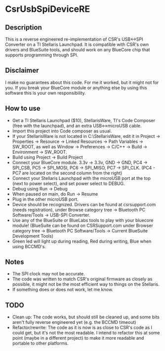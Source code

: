 CsrUsbSpiDeviceRE
===
Description
---
This is a reverse engineered re-implementation of CSR's USB<->SPI Converter on a TI Stellaris Launchpad. It is compatible with CSR's own drivers and BlueSuite tools, and should work on any BlueCore chip that supports programming through SPI.

Disclaimer
---
I make no guarantees about this code. For me it worked, but it might not for you. If you break your BlueCore module or anything else by using this software this is your own responsibility.

How to use
---
* Get a TI Stellaris Launchpad ($10), StellarisWare, TI's Code Composer (free with the launchpad), and an extra USB<->microUSB cable.
* Import this project into Code composer as usual.
* If your StellarisWare is not located in C:\StellarisWare, edit it in Project -> Properties -> Resource -> Linked Resources -> Path Variables -> SW_ROOT, as well as Window -> Preferences -> C/C++ -> Build -> Environment -> SW_ROOT.
* Build using Project -> Build Project
* Connect your BlueCore module. 3.3v -> 3.3v, GND -> GND, PC4 -> SPI_CSB, PC5 -> SPI_MOSI, PC6 -> SPI_MISO, PC7 -> SPI_CLK. (PC4 - PC7 are located on the second column from the right)
* Connect your Stellaris Launchpad with the microUSB port at the top (next to power select), and set power select to DEBUG.
* Debug using Run -> Debug
* When paused on main, do Run -> Resume
* Plug in the other microUSB port.
* Device should be recognized. Drivers can be found at csrsupport.com (needs registration), under Browse category tree -> Bluetooth PC Software/Tools -> USB-SPI Converter.
* Use any of the BlueSuite or BlueLabs tools to play with your bluecore module! (BlueSuite can be found on CSRSupport.com under Browser category tree -> Bluetooth PC Software/Tools -> Current BlueSuite Development Tools)
* Green led will light up during reading, Red during writing, Blue when using BCCMD's.

Notes
---
* The SPI clock may not be accurate.
* The code was written to match CSR's original firmware as closely as possible, it might not be the most efficient way to things on the Stellaris.
* If something does or does not work, let me know.

TODO
---
* Clean up: The code works, but should still be cleaned up, and some bits aren't fully reverse engineered yet (e.g. the BCCMD timeout)
* Refactor/rewrite: The code as it is now is as close to CSR's code as I could get, but it's not the most readable. I intend to refactor this at some point (maybe in a different project) to make it more readable and portable to other platforms.
